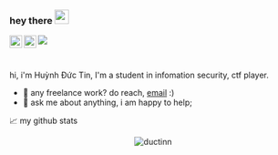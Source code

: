 ### hey there <img src="https://media.giphy.com/media/hvRJCLFzcasrR4ia7z/giphy.gif" width="25px">
<a href="https://twitter.com/huynhductin772">
  <img align="left" alt="ductinn | Twitter" width="22px" src="https://raw.githubusercontent.com/peterthehan/peterthehan/master/assets/twitter.svg" />
</a>
<a href="https://www.linkedin.com/in/ductinn/">
  <img align="left" alt="ductinn's LinkedIN" width="22px" src="https://raw.githubusercontent.com/peterthehan/peterthehan/master/assets/linkedin.svg" />
</a>

![](https://visitor-badge.glitch.me/badge?page_id=ductinn.ductinn)

<br />

hi, i'm Huỳnh Đức Tin, I'm a student in infomation security, ctf player.

- 💼 any freelance work? do reach, [email](mailto:hdtin51@gmail.com) :)
- 💬 ask me about anything, i am happy to help;

📈 my github stats

<p align="center"> <img src="https://github-readme-stats.vercel.app/api?username=Ductinn&show_icons=true&theme=gotham" alt="ductinn" />




